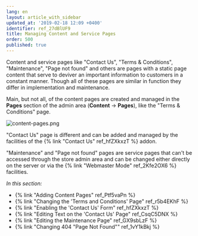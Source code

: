 ```yaml
---
lang: en
layout: article_with_sidebar
updated_at: '2019-02-18 12:09 +0400'
identifier: ref_27dBlUF9
title: Managing Content and Service Pages
order: 500
published: true
---
```

Content and service pages like "Contact Us", "Terms & Conditions", "Maintenance", "Page not found" and others are pages with a static page content that serve to deviver an important information to customers in a constant manner. Though all of these pages are similar in function they differ in implementation and maintenance.

Main, but not all, of the content pages are created and managed in the **Pages** section of the admin area (**Content** -> **Pages**), like the "Terms & Conditions" page.

![content-pages.png]({{site.baseurl}}/attachments/ref_27dBlUF9/content-pages.png)

"Contact Us" page is different and can be added and managed by the facilities of the {% link "Contact Us" ref_hfZXkxzT %} addon.

"Maintenance" and "Page not found" pages are service pages that can't be accessed through the store admin area and can be changed either directly on the server or via the {% link "Webmaster Mode" ref_2Kfe2OX6 %} facilities.

_In this section:_

*  {% link "Adding Content Pages" ref_Ptf5vaPn %}
*  {% link "Changing the 'Terms and Conditions' Page" ref_r5b4EKhF %}
*  {% link "Enabling the 'Contact Us' Form" ref_hfZXkxzT %}
*  {% link "Editing Text on the 'Contact Us' Page" ref_CsqC5DNX %}
*  {% link "Editing the Maintenance Page" ref_GX9sbLzF %}
*  {% link "Changing 404 "Page Not Found"" ref_1vY1kBkj %}
